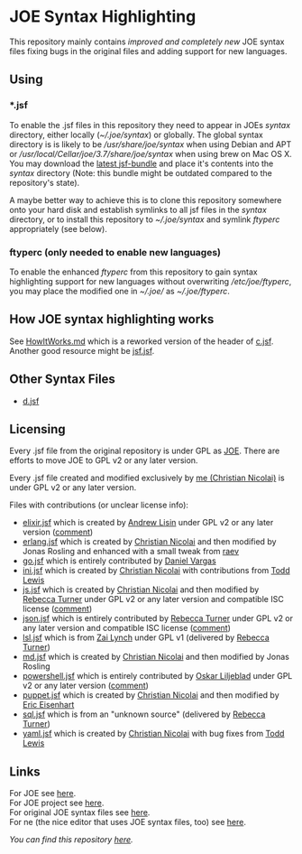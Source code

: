 # JOE Syntax Highlighting

This repository mainly contains *improved and completely new* JOE syntax files fixing bugs in the original files and adding support for new languages.

## Using

### \*.jsf

To enable the .jsf files in this repository they need to appear in JOEs *syntax* directory, either locally (*~/.joe/syntax*) or globally. The global syntax directory is is likely to be */usr/share/joe/syntax* when using Debian and APT or */usr/local/Cellar/joe/3.7/share/joe/syntax* when using brew on Mac OS X.  You may download the [latest jsf-bundle](https://github.com/downloads/cmur2/joe-syntax/jsf-bundle_2.tar) and place it's contents into the *syntax* directory (Note: this bundle might be outdated compared to the repository's state).

A maybe better way to achieve this is to clone this repository somewhere onto your hard disk and establish symlinks to all jsf files in the *syntax* directory, or to install this repository to *~/.joe/syntax* and symlink *ftyperc* appropriately (see below).

### ftyperc (only needed to enable new languages)

To enable the enhanced *ftyperc* from this repository to gain syntax highlighting support for new languages without overwriting */etc/joe/ftyperc*, you may place the modified one in *~/.joe/* as *~/.joe/ftyperc*.

## How JOE syntax highlighting works

See [HowItWorks.md](https://github.com/cmur2/joe-syntax/blob/master/HowItWorks.md) which is a reworked version of the header of [c.jsf](http://joe-editor.hg.sourceforge.net/hgweb/joe-editor/joe-editor/file/tip/syntax/c.jsf.in). Another good resource might be [jsf.jsf](http://joe-editor.hg.sourceforge.net/hgweb/joe-editor/joe-editor/file/tip/syntax/jsf.jsf.in).

## Other Syntax Files

* [d.jsf](https://gist.github.com/1032393)

## Licensing

Every .jsf file from the original repository is under GPL as [JOE](http://sourceforge.net/projects/joe-editor/). There are efforts to move JOE to GPL v2 or any later version.

Every .jsf file created and modified exclusively by [me (Christian Nicolai)](https://github.com/cmur2) is under GPL v2 or any later version.

Files with contributions (or unclear license info):

* [elixir.jsf](https://github.com/cmur2/joe-syntax/blob/master/elixir.jsf) which is created by [Andrew Lisin](https://github.com/avli) under GPL v2 or any later version ([comment](https://github.com/cmur2/joe-syntax/pull/18#issuecomment-78036115))
* [erlang.jsf](https://github.com/cmur2/joe-syntax/blob/master/erlang.jsf) which is created by [Christian Nicolai](https://github.com/cmur2) and then modified by Jonas Rosling and enhanced with a small tweak from [raev](https://github.com/raev)
* [go.jsf](https://github.com/cmur2/joe-syntax/blob/master/go.jsf) which is entirely contributed by [Daniel Vargas](https://github.com/danielvargas)
* [ini.jsf](https://github.com/cmur2/joe-syntax/blob/master/ini.jsf) which is created by [Christian Nicolai](https://github.com/cmur2) with contributions from [Todd Lewis](https://github.com/utoddl)
* [js.jsf](https://github.com/cmur2/joe-syntax/blob/master/js.jsf) which is created by [Christian Nicolai](https://github.com/cmur2) and then modified by [Rebecca Turner](https://github.com/iarna) under GPL v2 or any later version and compatible ISC license ([comment](https://github.com/cmur2/joe-syntax/pull/13#issuecomment-78058267))
* [json.jsf](https://github.com/cmur2/joe-syntax/blob/master/json.jsf) which is entirely contributed by [Rebecca Turner](https://github.com/iarna) under GPL v2 or any later version and compatible ISC license ([comment](https://github.com/cmur2/joe-syntax/pull/14#issuecomment-78058037))
* [lsl.jsf](https://github.com/cmur2/joe-syntax/blob/master/lsl.jsf) which is from [Zai Lynch](https://wiki.secondlife.com/wiki/User:Zai_Lynch) under GPL v1 (delivered by [Rebecca Turner](https://github.com/iarna))
* [md.jsf](https://github.com/cmur2/joe-syntax/blob/master/md.jsf) which is created by [Christian Nicolai](https://github.com/cmur2) and then modified by Jonas Rosling
* [powershell.jsf](https://github.com/cmur2/joe-syntax/blob/master/powershell.jsf) which is entirely contributed by [Oskar Liljeblad](https://github.com/osklil) under GPL v2 or any later version ([comment](https://github.com/cmur2/joe-syntax/pull/5#issuecomment-76935968))
* [puppet.jsf](https://github.com/cmur2/joe-syntax/blob/master/puppet.jsf) which is created by [Christian Nicolai](https://github.com/cmur2) and then modified by [Eric Eisenhart](https://github.com/eeisenhart)
* [sql.jsf](https://github.com/cmur2/joe-syntax/blob/master/sql.jsf) which is from an "unknown source" (delivered by [Rebecca Turner](https://github.com/iarna))
* [yaml.jsf](https://github.com/cmur2/joe-syntax/blob/master/yaml.jsf) which is created by [Christian Nicolai](https://github.com/cmur2) with bug fixes from [Todd Lewis](https://github.com/utoddl)

## Links

For JOE see [here](http://joe-editor.sourceforge.net/).  
For JOE project see [here](https://sourceforge.net/projects/joe-editor/).  
For original JOE syntax files see [here](https://sourceforge.net/p/joe-editor/mercurial/ci/default/tree/syntax/).  
For ne (the nice editor that uses JOE syntax files, too) see [here](http://ne.di.unimi.it/).  

*You can find this repository [here](https://github.com/cmur2/joe-syntax).*

